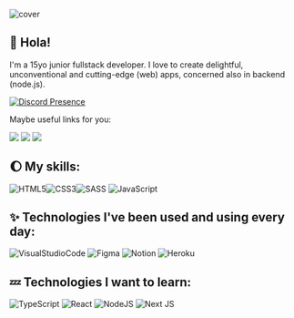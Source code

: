 ![cover](https://i.imgur.com/uNSMmOl.png)

## 🙋 Hola!

I'm a 15yo junior fullstack developer. I love to create delightful, unconventional and cutting-edge (web) apps, concerned also in backend (node.js).

[![Discord Presence](https://lanyard.cnrad.dev/api/921397251446808616)](https://discord.com/users/921397251446808616)

<p>Maybe useful links for you:</p>
<p>
<a href="https://discordapp.com/users/921397251446808616/"><img src="https://img.shields.io/badge/Discord-090909?style=for-the-badge&logo=discord&logoColor=white" /></a>
<a href="https://t.me/eterise"><img src="https://img.shields.io/badge/Telegram-090909?&style=for-the-badge&logo=Telegram&logoColor=white" /></a>
<a href="https://github.com/eternityhost"><img src="https://img.shields.io/badge/PERSONAL page (soon)-0A0A0A?style=for-the-badge&logo=devdotto&logoColor=white" /></a>
</p>


## 🌔 My skills: 

![HTML5](https://img.shields.io/badge/html5-090909.svg?style=for-the-badge&logo=html5&logoColor=white)![CSS3](https://img.shields.io/badge/css3-090909.svg?style=for-the-badge&logo=css3&logoColor=white)![SASS](https://img.shields.io/badge/sass-090909.svg?style=for-the-badge&logo=sass&logoColor=white) ![JavaScript](https://img.shields.io/badge/-JavaScript-090909?style=for-the-badge&logo=JavaScript&logoColor=E9D54D)

## ✨  Technologies I've been used and using every day: 
![VisualStudioCode](https://img.shields.io/badge/Visual%20Studio%20Code-007ACC?&style=for-the-badge&logo=Visual-Studio-Code&logoColor=white")
![Figma](https://img.shields.io/badge/figma-090909.svg?style=for-the-badge&logo=figma&logoColor=white) 
![Notion](https://img.shields.io/badge/Notion-090909.svg?style=for-the-badge&logo=notion&logoColor=white)
![Heroku](https://img.shields.io/badge/heroku-090909.svg?style=for-the-badge&logo=heroku&logoColor=white) 

## 💤  Technologies I want to learn: 
![TypeScript](https://img.shields.io/badge/typescript-090909.svg?style=for-the-badge&logo=typescript&logoColor=white)  ![React](https://img.shields.io/badge/react-090909.svg?style=for-the-badge&logo=react&logoColor=%2361DAFB)  ![NodeJS](https://img.shields.io/badge/Node.js-090909?style=for-the-badge&logo=nodedotjs&logoColor=green)  ![Next JS](https://img.shields.io/badge/Next-090909?style=for-the-badge&logo=next.js&logoColor=white)

